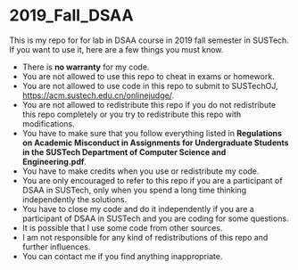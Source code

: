 # 2019_Fall_DSAA
This is my repo for for lab in DSAA course in 2019 fall semester in SUSTech. If you want to use it, here are a few things you must know.

- There is **no warranty** for my code.
- You are not allowed to use this repo to cheat in exams or homework.
- You are not allowed to use code in this repo to submit to SUSTechOJ, https://acm.sustech.edu.cn/onlinejudge/.
- You are not allowed to redistribute this repo if you do not redistribute this repo completely or you try to redistribute this repo with modifications.
- You have to make sure that you follow everything listed in **Regulations on Academic Misconduct in Assignments for Undergraduate Students in the SUSTech Department of Computer Science and Engineering.pdf**.
- You have to make credits when you use or redistribute my code.
- You are only encouraged to refer to this repo if you are a participant of DSAA in SUSTech, only when you spend a long time thinking independently the solutions.
- You have to close my code and do it independently if you are a participant of DSAA in SUSTech and you are coding for some questions.
- It is possible that I use some code from other sources.
- I am not responsible for any kind of redistributions of this repo and further influences.
- You can contact me if you find anything inappropriate.

